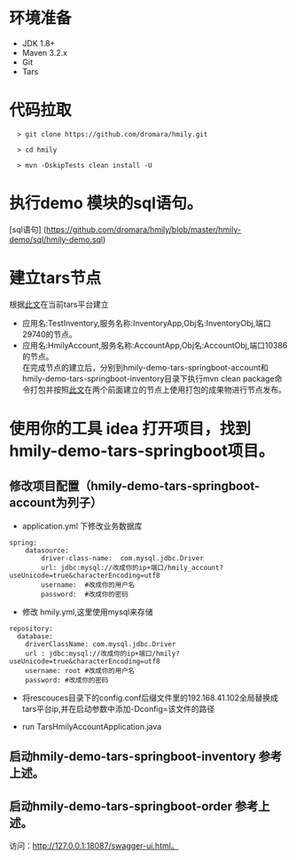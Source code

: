 # 环境准备
- JDK 1.8+
- Maven 3.2.x
- Git
- Tars

# 代码拉取
```
  > git clone https://github.com/dromara/hmily.git

  > cd hmily

  > mvn -DskipTests clean install -U
```

# 执行demo 模块的sql语句。
[sql语句] (https://github.com/dromara/hmily/blob/master/hmily-demo/sql/hmily-demo.sql)

# 建立tars节点
根据[此文](https://tarscloud.github.io/TarsDocs/dev/tarsjava/tars-quick-start.html)在当前tars平台建立       
- 应用名:TestInventory,服务名称:InventoryApp,Obj名:InventoryObj,端口29740的节点。        
- 应用名:HmilyAccount,服务名称:AccountApp,Obj名:AccountObj,端口10386的节点。         
在完成节点的建立后，分别到hmily-demo-tars-springboot-account和hmily-demo-tars-springboot-inventory目录下执行mvn clean package命令打包并按照[此文](https://tarscloud.github.io/TarsDocs/dev/tarsjava/tars-quick-start.html)在两个前面建立的节点上使用打包的成果物进行节点发布。     

# 使用你的工具 idea 打开项目，找到hmily-demo-tars-springboot项目。
## 修改项目配置（hmily-demo-tars-springboot-account为列子）
- application.yml 下修改业务数据库     
```
spring:
    datasource:
        driver-class-name:  com.mysql.jdbc.Driver
        url: jdbc:mysql://改成你的ip+端口/hmily_account?useUnicode=true&characterEncoding=utf8
        username:  #改成你的用户名
        password:  #改成你的密码
```
- 修改 hmily.yml,这里使用mysql来存储     
```
repository:
  database:
    driverClassName: com.mysql.jdbc.Driver
    url : jdbc:mysql://改成你的ip+端口/hmily?useUnicode=true&characterEncoding=utf8
    username: root #改成你的用户名
    password: #改成你的密码
```
- 将rescouces目录下的config.conf后缀文件里的192.168.41.102全局替换成tars平台ip,并在启动参数中添加-Dconfig=该文件的路径

- run TarsHmilyAccountApplication.java

## 启动hmily-demo-tars-springboot-inventory 参考上述。

## 启动hmily-demo-tars-springboot-order 参考上述。

访问：http://127.0.0.1:18087/swagger-ui.html。
